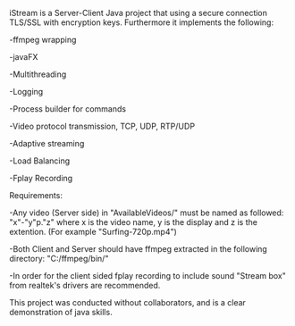 iStream is a Server-Client Java project that using a secure connection TLS/SSL with encryption keys.
Furthermore it implements the following:

  -ffmpeg wrapping
	
  -javaFX
	
  -Multithreading
	
  -Logging
	
  -Process builder for commands 
	
  -Video protocol transmission, TCP, UDP, RTP/UDP
	
  -Adaptive streaming
	
  -Load Balancing
	
  -Fplay Recording
  

	
Requirements:

  -Any video (Server side) in "AvailableVideos/" must be named as followed: "x"-"y"p."z" where x is the video name, y is the display and z is the extention. (For example "Surfing-720p.mp4")
	
  -Both Client and Server should have ffmpeg extracted in the following directory: "C:/ffmpeg/bin/"
	
  -In order for the client sided fplay recording to include sound "Stream box" from realtek's drivers are recommended.
	

This project was conducted without collaborators, and is a clear demonstration of java skills.
